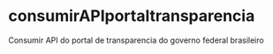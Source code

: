 # consumirAPIportaltransparencia
Consumir API do portal de transparencia do governo federal brasileiro
